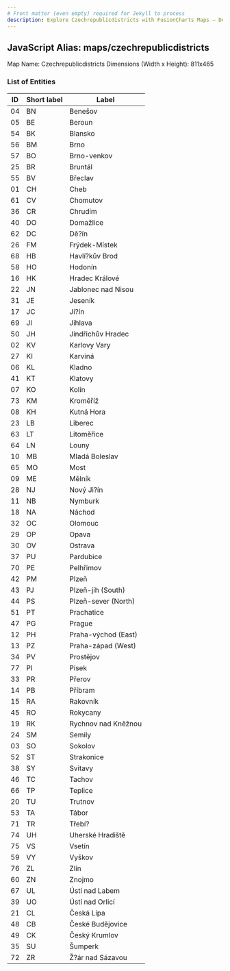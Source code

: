 ```yaml
---
# Front matter (even empty) required for Jekyll to process
description: Explore Czechrepublicdistricts with FusionCharts Maps – Detailed features for seamless integration. Try now & enhance your data visualization today! 
---
```


## JavaScript Alias: maps/czechrepublicdistricts

Map Name: Czechrepublicdistricts
Dimensions (Width x Height): 811x465





### List of Entities

ID | Short label | Label
---|---|---|
04|BN|Benešov
05|BE|Beroun
54|BK|Blansko
56|BM|Brno
57|BO|Brno-venkov
25|BR|Bruntál
55|BV|Břeclav
01|CH|Cheb
61|CV|Chomutov
36|CR|Chrudim
40|DO|Domažlice
62|DC|Dě?ín
26|FM|Frýdek-Místek
68|HB|Havlí?kův Brod
58|HO|Hodonín
16|HK|Hradec Králové
22|JN|Jablonec nad Nisou
31|JE|Jeseník
17|JC|Ji?ín
69|JI|Jihlava
50|JH|Jindřichův Hradec
02|KV|Karlovy Vary
27|KI|Karviná
06|KL|Kladno
41|KT|Klatovy
07|KO|Kolín
73|KM|Kroměříž
08|KH|Kutná Hora
23|LB|Liberec
63|LT|Litoměřice
64|LN|Louny
10|MB|Mladá Boleslav
65|MO|Most
09|ME|Mělník
28|NJ|Nový Ji?ín
11|NB|Nymburk
18|NA|Náchod
32|OC|Olomouc
29|OP|Opava
30|OV|Ostrava
37|PU|Pardubice
70|PE|Pelhřimov
42|PM|Plzeň
43|PJ|Plzeň-jih (South)
44|PS|Plzeň-sever (North)
51|PT|Prachatice
47|PG|Prague
12|PH|Praha-východ (East)
13|PZ|Praha-západ (West)
34|PV|Prostějov
77|PI|Písek
33|PR|Přerov
14|PB|Příbram
15|RA|Rakovník
45|RO|Rokycany
19|RK|Rychnov nad Kněžnou
24|SM|Semily
03|SO|Sokolov
52|ST|Strakonice
38|SY|Svitavy
46|TC|Tachov
66|TP|Teplice
20|TU|Trutnov
53|TA|Tábor
71|TR|Třebí?
74|UH|Uherské Hradiště
75|VS|Vsetín
59|VY|Vyškov
76|ZL|Zlín
60|ZN|Znojmo
67|UL|Ústí nad Labem
39|UO|Ústí nad Orlicí
21|CL|Česká Lípa
48|CB|České Budějovice
49|CK|Český Krumlov
35|SU|Šumperk
72|ZR|Ž?ár nad Sázavou

